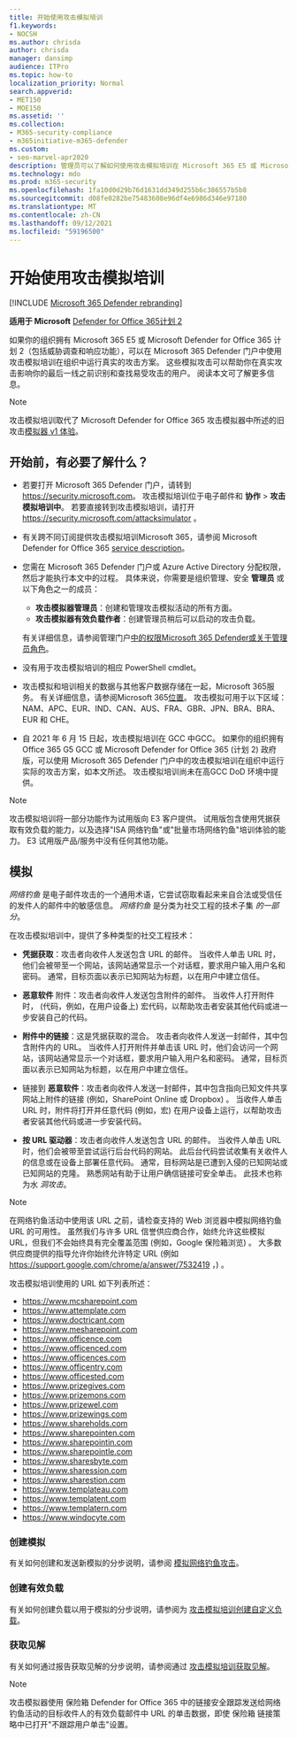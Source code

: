 ```yaml
---
title: 开始使用攻击模拟培训
f1.keywords:
- NOCSH
ms.author: chrisda
author: chrisda
manager: dansimp
audience: ITPro
ms.topic: how-to
localization_priority: Normal
search.appverid:
- MET150
- MOE150
ms.assetid: ''
ms.collection:
- M365-security-compliance
- m365initiative-m365-defender
ms.custom:
- seo-marvel-apr2020
description: 管理员可以了解如何使用攻击模拟培训在 Microsoft 365 E5 或 Microsoft Defender for Office 365 计划 2 组织中运行模拟网络钓鱼和密码攻击。
ms.technology: mdo
ms.prod: m365-security
ms.openlocfilehash: 1fa10d0d29b76d1631dd349d255b6c386557b5b8
ms.sourcegitcommit: d08fe0282be75483608e96df4e6986d346e97180
ms.translationtype: MT
ms.contentlocale: zh-CN
ms.lasthandoff: 09/12/2021
ms.locfileid: "59196500"
---
```

# <a name="get-started-using-attack-simulation-training"></a>开始使用攻击模拟培训

[!INCLUDE [Microsoft 365 Defender rebranding](../includes/microsoft-defender-for-office.md)]

**适用于 Microsoft** [Defender for Office 365计划 2](defender-for-office-365.md)

如果你的组织拥有 Microsoft 365 E5 或 Microsoft Defender for Office 365 计划 2（[](office-365-ti.md)包括威胁调查和响应功能），可以在 Microsoft 365 Defender 门户中使用攻击模拟培训在组织中运行真实的攻击方案。 这些模拟攻击可以帮助你在真实攻击影响你的最后一线之前识别和查找易受攻击的用户。 阅读本文可了解更多信息。

> [!NOTE]
> 攻击模拟培训取代了 Microsoft Defender for Office 365 攻击模拟器中所述的旧攻击[模拟器 v1 体验](attack-simulator.md)。

## <a name="what-do-you-need-to-know-before-you-begin"></a>开始前，有必要了解什么？

- 若要打开 Microsoft 365 Defender 门户，请转到 <https://security.microsoft.com>。 攻击模拟培训位于电子邮件和 **协作** \> **攻击模拟培训中**。 若要直接转到攻击模拟培训，请打开 <https://security.microsoft.com/attacksimulator> 。

- 有关跨不同订阅提供攻击模拟培训Microsoft 365，请参阅 Microsoft Defender for Office 365 [service description](/office365/servicedescriptions/office-365-advanced-threat-protection-service-description)。

- 您需在 Microsoft 365 Defender 门户或 Azure Active Directory 分配权限，然后才能执行本文中的过程。 具体来说，你需要是组织管理、安全 **管理员** 或以下角色之一的成员： 
  - **攻击模拟器管理员**：创建和管理攻击模拟活动的所有方面。
  - **攻击模拟器有效负载作者**：创建管理员稍后可以启动的攻击负载。

  有关详细信息，请参阅管理门户[中的权限Microsoft 365 Defender或](permissions-microsoft-365-security-center.md)[关于管理员角色](../../admin/add-users/about-admin-roles.md)。

- 没有用于攻击模拟培训的相应 PowerShell cmdlet。

- 攻击模拟和培训相关的数据与其他客户数据存储在一起，Microsoft 365服务。 有关详细信息，请参阅Microsoft 365[位置](../../enterprise/o365-data-locations.md)。 攻击模拟可用于以下区域：NAM、APC、EUR、IND、CAN、AUS、FRA、GBR、JPN、BRA、BRA、EUR 和 CHE。

- 自 2021 年 6 月 15 日起，攻击模拟培训在 GCC 中GCC。 如果你的组织拥有 Office 365 G5 GCC 或 Microsoft Defender for Office 365 (计划 2) 政府版，可以使用 Microsoft 365 Defender 门户中的攻击模拟培训在组织中运行实际的攻击方案，如本文所述。 攻击模拟培训尚未在高GCC DoD 环境中提供。

> [!NOTE]
> 攻击模拟培训将一部分功能作为试用版向 E3 客户提供。 试用版包含使用凭据获取有效负载的能力，以及选择"ISA 网络钓鱼"或"批量市场网络钓鱼"培训体验的能力。 E3 试用版产品/服务中没有任何其他功能。

## <a name="simulations"></a>模拟

*网络钓鱼* 是电子邮件攻击的一个通用术语，它尝试窃取看起来来自合法或受信任的发件人的邮件中的敏感信息。 *网络钓鱼* 是分类为社交工程的技术子集 _的一部分_。

在攻击模拟培训中，提供了多种类型的社交工程技术：

- **凭据获取**：攻击者向收件人发送包含 URL 的邮件。 当收件人单击 URL 时，他们会被带至一个网站，该网站通常显示一个对话框，要求用户输入用户名和密码。 通常，目标页面以表示已知网站为标题，以在用户中建立信任。

- **恶意软件** 附件：攻击者向收件人发送包含附件的邮件。 当收件人打开附件时， (代码，例如，在用户设备上) 宏代码，以帮助攻击者安装其他代码或进一步安装自己的代码。

- **附件中的链接**：这是凭据获取的混合。 攻击者向收件人发送一封邮件，其中包含附件内的 URL。 当收件人打开附件并单击该 URL 时，他们会访问一个网站，该网站通常显示一个对话框，要求用户输入用户名和密码。 通常，目标页面以表示已知网站为标题，以在用户中建立信任。

- 链接到 **恶意软件**：攻击者向收件人发送一封邮件，其中包含指向已知文件共享网站上附件的链接 (例如，SharePoint Online 或 Dropbox) 。 当收件人单击 URL 时，附件将打开并任意代码 (例如，宏) 在用户设备上运行，以帮助攻击者安装其他代码或进一步安装代码。

- **按 URL 驱动器**：攻击者向收件人发送包含 URL 的邮件。 当收件人单击 URL 时，他们会被带至尝试运行后台代码的网站。 此后台代码尝试收集有关收件人的信息或在设备上部署任意代码。 通常，目标网站是已遭到入侵的已知网站或已知网站的克隆。 熟悉网站有助于让用户确信链接可安全单击。 此技术也称为水 _洞攻击_。

> [!NOTE]
> 在网络钓鱼活动中使用该 URL 之前，请检查支持的 Web 浏览器中模拟网络钓鱼 URL 的可用性。 虽然我们与许多 URL 信誉供应商合作，始终允许这些模拟 URL，但我们不会始终具有完全覆盖范围 (例如，Google 保险箱浏览) 。 大多数供应商提供的指导允许你始终允许特定 URL (例如 <https://support.google.com/chrome/a/answer/7532419> ，) 。

攻击模拟培训使用的 URL 如下列表所述：

- <https://www.mcsharepoint.com>
- <https://www.attemplate.com>
- <https://www.doctricant.com>
- <https://www.mesharepoint.com>
- <https://www.officence.com>
- <https://www.officenced.com>
- <https://www.officences.com>
- <https://www.officentry.com>
- <https://www.officested.com>
- <https://www.prizegives.com>
- <https://www.prizemons.com>
- <https://www.prizewel.com>
- <https://www.prizewings.com>
- <https://www.shareholds.com>
- <https://www.sharepointen.com>
- <https://www.sharepointin.com>
- <https://www.sharepointle.com>
- <https://www.sharesbyte.com>
- <https://www.sharession.com>
- <https://www.sharestion.com>
- <https://www.templateau.com>
- <https://www.templatent.com>
- <https://www.templatern.com>
- <https://www.windocyte.com>

### <a name="create-a-simulation"></a>创建模拟

有关如何创建和发送新模拟的分步说明，请参阅 [模拟网络钓鱼攻击](attack-simulation-training.md)。

### <a name="create-a-payload"></a>创建有效负载

有关如何创建负载以用于模拟的分步说明，请参阅为 [攻击模拟培训创建自定义负载](attack-simulation-training-payloads.md)。

### <a name="gaining-insights"></a>获取见解

有关如何通过报告获取见解的分步说明，请参阅通过 [攻击模拟培训获取见解](attack-simulation-training-insights.md)。

> [!NOTE]
> 攻击模拟器使用 保险箱 Defender for Office 365 中的链接安全跟踪发送给网络钓鱼活动的目标收件人的有效负载邮件中 URL 的单击数据，即使 保险箱 链接策略中已打开"不跟踪用户单击"设置。
